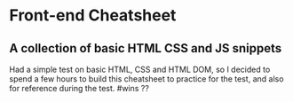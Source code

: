 # Front-end Cheatsheet
## A collection of basic HTML CSS and JS snippets
Had a simple test on basic HTML, CSS and HTML DOM, so I decided to spend a few hours to build this cheatsheet to practice for the test, and also for reference during the test.
#wins ??

